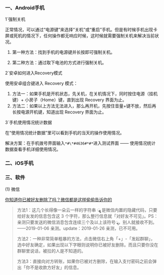 ### 一、Android手机

1`强制关机

正常情况，可以通过“电源键”来选择“关机”或“重启”手机。但是有时候手机出现卡屏或死机的情况下，任何操作都无响应时候，这时候就需要强制关机来解决当前状况。

1. 第一种方法：找到手机的电源键并长按即可强制关机。

2. 第二种方法：通过取下电池的方式进行强制关机。

2`安卓如何进入Recovery模式

使用安卓组合键进入 Recovery 模式：

1. 方法一：如果手机是开机状态，先关机，在关机情况下，同时按住电源（挂机键）+ 小房子（Home）键，直到出现 Recovery 界面为止。
2. 方法二：如果以上方法无法进入，那么再开机，先按住音量+键不放，然后再长按电源开机键，知道出现 Recovery 界面为止。

3`手机使用情况统计数据

在“使用情况统计数据”里可以看到手机的当天的操作使用情况。

解决方案：在手机拨号界面输入`*#\*#4636#*#*`进入测试界面 —— 使用情况统计数据查看手机详细使用情况。




### 二、iOS手机



### 三、软件

(1) 微信

[你知道你已被好友删除了吗？微信都是这样偷偷告诉你的](http://www.sohu.com/a/235365437_100027314)

> 方法1：这几个长得像一朵云一样的字符串 ॣॣॣॣॣॣॣॣॣ 是微信内置的隐藏代码，只要给好友发的信息包含这 3 个字符，那么整行信息就「对好友不可见」。PS：亲测只要发送的微信消息包含连续三个及以上该符号`ॣॣॣ`，别人就接收不到。 ——2019-01-06 亲测。update：2019-01-26 亲测，已不可用。
>
> 方法2：一种非常简单粗暴的方法，点击微信右上角「+」-「发起群聊」，选中好友确定，如果出现以下字眼则说明你已被好友删除。而且只要你没在群聊里说话，被拉的人是不知道的。
>
> 方法3：直接向对方转账，如果你已被对方删除，在输入支付密码之前会弹出「你不是收款方好友」的信息。



